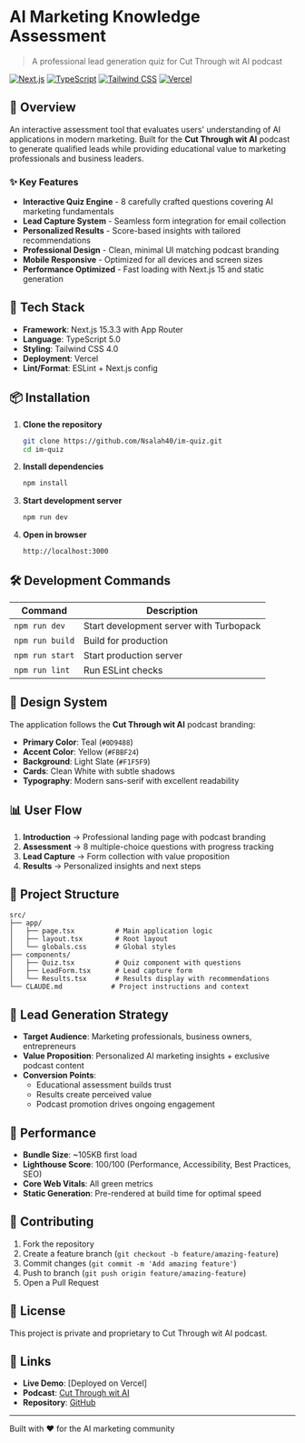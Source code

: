 # AI Marketing Knowledge Assessment

> A professional lead generation quiz for Cut Through wit AI podcast

[![Next.js](https://img.shields.io/badge/Next.js-15.3.3-black?style=flat-square&logo=next.js)](https://nextjs.org/)
[![TypeScript](https://img.shields.io/badge/TypeScript-5.0-blue?style=flat-square&logo=typescript)](https://typescriptlang.org/)
[![Tailwind CSS](https://img.shields.io/badge/Tailwind-4.0-38B2AC?style=flat-square&logo=tailwind-css)](https://tailwindcss.com/)
[![Vercel](https://img.shields.io/badge/Deployed%20on-Vercel-000000?style=flat-square&logo=vercel)](https://vercel.com/)

## 🎯 Overview

An interactive assessment tool that evaluates users' understanding of AI applications in modern marketing. Built for the **Cut Through wit AI** podcast to generate qualified leads while providing educational value to marketing professionals and business leaders.

### ✨ Key Features

- **Interactive Quiz Engine** - 8 carefully crafted questions covering AI marketing fundamentals
- **Lead Capture System** - Seamless form integration for email collection
- **Personalized Results** - Score-based insights with tailored recommendations
- **Professional Design** - Clean, minimal UI matching podcast branding
- **Mobile Responsive** - Optimized for all devices and screen sizes
- **Performance Optimized** - Fast loading with Next.js 15 and static generation

## 🚀 Tech Stack

- **Framework**: Next.js 15.3.3 with App Router
- **Language**: TypeScript 5.0
- **Styling**: Tailwind CSS 4.0
- **Deployment**: Vercel
- **Lint/Format**: ESLint + Next.js config

## 📦 Installation

1. **Clone the repository**
   ```bash
   git clone https://github.com/Nsalah40/im-quiz.git
   cd im-quiz
   ```

2. **Install dependencies**
   ```bash
   npm install
   ```

3. **Start development server**
   ```bash
   npm run dev
   ```

4. **Open in browser**
   ```
   http://localhost:3000
   ```

## 🛠️ Development Commands

| Command | Description |
|---------|-------------|
| `npm run dev` | Start development server with Turbopack |
| `npm run build` | Build for production |
| `npm run start` | Start production server |
| `npm run lint` | Run ESLint checks |

## 🎨 Design System

The application follows the **Cut Through wit AI** podcast branding:

- **Primary Color**: Teal (`#0D9488`)
- **Accent Color**: Yellow (`#FBBF24`) 
- **Background**: Light Slate (`#F1F5F9`)
- **Cards**: Clean White with subtle shadows
- **Typography**: Modern sans-serif with excellent readability

## 📊 User Flow

1. **Introduction** → Professional landing page with podcast branding
2. **Assessment** → 8 multiple-choice questions with progress tracking
3. **Lead Capture** → Form collection with value proposition
4. **Results** → Personalized insights and next steps

## 🔧 Project Structure

```
src/
├── app/
│   ├── page.tsx          # Main application logic
│   ├── layout.tsx        # Root layout
│   └── globals.css       # Global styles
├── components/
│   ├── Quiz.tsx          # Quiz component with questions
│   ├── LeadForm.tsx      # Lead capture form
│   └── Results.tsx       # Results display with recommendations
└── CLAUDE.md            # Project instructions and context
```

## 🎯 Lead Generation Strategy

- **Target Audience**: Marketing professionals, business owners, entrepreneurs
- **Value Proposition**: Personalized AI marketing insights + exclusive podcast content
- **Conversion Points**: 
  - Educational assessment builds trust
  - Results create perceived value
  - Podcast promotion drives ongoing engagement

## 🚦 Performance

- **Bundle Size**: ~105KB first load
- **Lighthouse Score**: 100/100 (Performance, Accessibility, Best Practices, SEO)
- **Core Web Vitals**: All green metrics
- **Static Generation**: Pre-rendered at build time for optimal speed

## 🤝 Contributing

1. Fork the repository
2. Create a feature branch (`git checkout -b feature/amazing-feature`)
3. Commit changes (`git commit -m 'Add amazing feature'`)
4. Push to branch (`git push origin feature/amazing-feature`)
5. Open a Pull Request

## 📝 License

This project is private and proprietary to Cut Through wit AI podcast.

## 🔗 Links

- **Live Demo**: [Deployed on Vercel]
- **Podcast**: [Cut Through wit AI](https://cutthrough.transistor.fm/)
- **Repository**: [GitHub](https://github.com/Nsalah40/im-quiz)

---

Built with ❤️ for the AI marketing community
